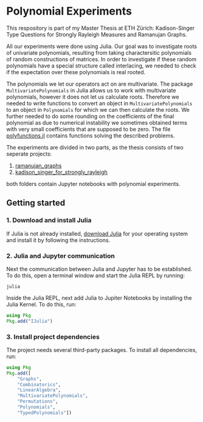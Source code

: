 # Polynomial Experiments 

This respository is part of my Master Thesis at ETH Zürich: Kadison-Singer Type Questions for Strongly Rayleigh Measures and Ramanujan Graphs.

All our experiments were done using Julia. Our goal was to investigate roots of univariate polynomials, resulting from taking charactersitic polynomials of
random constructions of matrices. In order to investigate if these random polynomials have a special structure called interlacing, we needed to check if the
expectation over these polynomials is real rooted. 

The polynomials we let our operators act on are multivariate. The package `MultivariatePolynomials` in Julia allows us to work with multivariate polynomials, 
however it does not let us calculate roots. Therefore we needed to write functions to convert an object in `MultivariatePolynomials` to an object in `Polynomials` 
for which we can then calculate the roots. We further needed to do some rounding on the coefficients of the final polynomial as due to numerical instability we 
sometimes obtained terms with very small coefficients that are supposed to be zero. The file [polyfunctions.jl](https://github.com/djohannam/polynomial-experiments/blob/main/polyfunctions.jl) contains functions solving the described problems.

The experiments are divided in two parts, as the thesis consists of two seperate projects:
1) [ramanujan_graphs](https://github.com/djohannam/polynomial-experiments/tree/main/ramanujan_graphs)
2) [kadison_singer_for_strongly_rayleigh](https://github.com/djohannam/polynomial-experiments/tree/main/kadison_singer_for_strongly_rayleigh)

both folders contain Jupyter notebooks with polynomial experiments.

## Getting started
### 1. Download and install Julia
If Julia is not already installed, [download Julia](https://julialang.org/downloads/)  for your operating system and install it by following the instructions.

### 2. Julia and Jupyter communication
Next the communication between Julia and Jupyter has to be established.
To do this, open a terminal window and start the Julia REPL by running:
```
julia
```
Inside the Julia REPL, next add Julia to Jupiter Notebooks by installing the Julia Kernel. To do this, run:
```julia
using Pkg
Pkg.add("IJulia")
```

### 3. Install project dependencies
The project needs several third-party packages. To install all dependencies, run:
```julia
using Pkg
Pkg.add([
    "Graphs",
    "Combinatorics",
    "LinearAlgebra",
    "MultivariatePolynomials",
    "Permutations",
    "Polynomials",
    "TypedPolynomials"])
```

